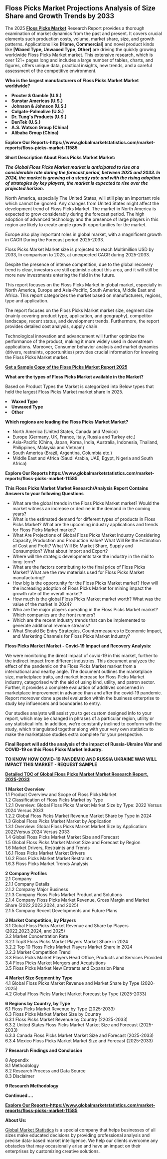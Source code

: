 <h2>Floss Picks Market Projections Analysis of Size Share and Growth Trends by 2033</h2><p>The 2025 <strong><a href="https://www.globalmarketstatistics.com/market-reports/floss-picks-market-11585">Floss Picks Market</a></strong> Research Report provides a thorough examination of market dynamics from the past and present. It covers crucial elements such production costs, volume, market share, size, and growth patterns. Applications like <strong>[Home, Commercial]</strong> and novel product kinds like <strong>[Waxed Type, Unwaxed Type, Other]</strong> are driving the quickly growing worldwide Floss Picks Market market. This extensive research, which is over 121+ pages long and includes a large number of tables, charts, and figures, offers unique data, practical insights, new trends, and a careful assessment of the competitive environment.</p> <p><strong>Who is the largest manufacturers of Floss Picks Market Market worldwide?</strong></p> <p><strong><li>Procter & Gamble (U.S.)<li>Sunstar Americas (U.S.)<li>Johnson & Johnson (U.S.)<li>Colgate-Palmolive (U.S.)<li>Dr. Tung's Products (U.S.)<li>DenTek (U.S.)<li>A.S. Watson Group (China)<li>Alibaba Group (China)</strong></p> <p><strong>Explore Our Reports-https://www.globalmarketstatistics.com/market-reports/floss-picks-market-11585</strong></p> <p><strong>Short Description About Floss Picks Market Market:</strong></p> <p><strong><em>The Global Floss Picks Market market is anticipated to rise at a considerable rate during the forecast period, between 2025 and 2033. In 2024, the market is growing at a steady rate and with the rising adoption of strategies by key players, the market is expected to rise over the projected horizon.</em></strong></p> <p>North America, especially The United States, will still play an important role which cannot be ignored. Any changes from United States might affect the development trend of Floss Picks Market. The market in North America is expected to grow considerably during the forecast period. The high adoption of advanced technology and the presence of large players in this region are likely to create ample growth opportunities for the market.</p> <p>Europe also play important roles in global market, with a magnificent growth in CAGR During the Forecast period 2025-2033.</p> <p>Floss Picks Market Market size is projected to reach Multimillion USD by 2033, In comparison to 2025, at unexpected CAGR during 2025-2033.</p> <p>Despite the presence of intense competition, due to the global recovery trend is clear, investors are still optimistic about this area, and it will still be more new investments entering the field in the future.</p> <p>This report focuses on the Floss Picks Market in global market, especially in North America, Europe and Asia-Pacific, South America, Middle East and Africa. This report categorizes the market based on manufacturers, regions, type and application.</p> <p>The report focuses on the Floss Picks Market market size, segment size (mainly covering product type, application, and geography), competitor landscape, recent status, and development trends. Furthermore, the report provides detailed cost analysis, supply chain.</p> <p>Technological innovation and advancement will further optimize the performance of the product, making it more widely used in downstream applications. Moreover, Consumer behavior analysis and market dynamics (drivers, restraints, opportunities) provides crucial information for knowing the Floss Picks Market market.</p> <p><strong><a href="https://www.globalmarketstatistics.com/market-reports/floss-picks-market-11585">Get a Sample Copy of the Floss Picks Market Report 2025</a></strong></p> <p><strong>What are the types of Floss Picks Market available in the Market?</strong></p> <p>Based on Product Types the Market is categorized into Below types that held the largest Floss Picks Market market share In 2025.</p> <p><strong><li>Waxed Type<li>Unwaxed Type<li>Other</strong></p> <p><strong>Which regions are leading the Floss Picks Market Market?</strong></p> <ul> <li>North America (United States, Canada and Mexico)</li> <li>Europe (Germany, UK, France, Italy, Russia and Turkey etc.)</li> <li>Asia-Pacific (China, Japan, Korea, India, Australia, Indonesia, Thailand, Philippines, Malaysia and Vietnam)</li> <li>South America (Brazil, Argentina, Columbia etc.)</li> <li>Middle East and Africa (Saudi Arabia, UAE, Egypt, Nigeria and South Africa)</li> </ul> <p><strong>Explore Our Reports https://www.globalmarketstatistics.com/market-reports/floss-picks-market-11585</strong></p> <p><strong>This Floss Picks Market Market Research/Analysis Report Contains Answers to your following Questions</strong></p> <ul> <li>What are the global trends in the Floss Picks Market market? Would the market witness an increase or decline in the demand in the coming years?</li> <li>What is the estimated demand for different types of products in Floss Picks Market? What are the upcoming industry applications and trends for Floss Picks Market market?</li> <li>What Are Projections of Global Floss Picks Market Industry Considering Capacity, Production and Production Value? What Will Be the Estimation of Cost and Profit? What Will Be Market Share, Supply and Consumption? What about Import and Export?</li> <li>Where will the strategic developments take the industry in the mid to long-term?</li> <li>What are the factors contributing to the final price of Floss Picks Market? What are the raw materials used for Floss Picks Market manufacturing?</li> <li>How big is the opportunity for the Floss Picks Market market? How will the increasing adoption of Floss Picks Market for mining impact the growth rate of the overall market?</li> <li>How much is the global Floss Picks Market market worth? What was the value of the market In 2024?</li> <li>Who are the major players operating in the Floss Picks Market market? Which companies are the front runners?</li> <li>Which are the recent industry trends that can be implemented to generate additional revenue streams?</li> <li>What Should Be Entry Strategies, Countermeasures to Economic Impact, and Marketing Channels for Floss Picks Market Industry?</li> </ul> <p><strong>Floss Picks Market Market - Covid-19 Impact and Recovery Analysis:</strong></p> <p>We were monitoring the direct impact of covid-19 in this market, further to the indirect impact from different industries. This document analyzes the effect of the pandemic on the Floss Picks Market market from a international and nearby angle. The document outlines the marketplace size, marketplace traits, and market increase for Floss Picks Market industry, categorised with the aid of using kind, utility, and patron sector. Further, it provides a complete evaluation of additives concerned in marketplace improvement in advance than and after the covid-19 pandemic. Report moreover done a pestel evaluation within the business enterprise to study key influencers and boundaries to entry.</p> <p>Our studies analysts will assist you to get custom designed info to your report, which may be changed in phrases of a particular region, utility or any statistical info. In addition, we're constantly inclined to conform with the study, which triangulated together along with your very own statistics to make the marketplace studies extra complete for your perspective.</p> <p><strong>Final Report will add the analysis of the impact of Russia-Ukraine War and COVID-19 on this Floss Picks Market Industry.</strong></p> <p><strong>TO KNOW HOW COVID-19 PANDEMIC AND RUSSIA UKRAINE WAR WILL IMPACT THIS MARKET - REQUEST SAMPLE</strong></p> <p><strong><a href="https://www.globalmarketstatistics.com/market-reports/floss-picks-market-11585">Detailed TOC of Global Floss Picks Market Market Research Report, 2025-2033</a></strong></p> <p><strong>1 Market Overview</strong><br /> 1.1 Product Overview and Scope of Floss Picks Market<br /> 1.2 Classification of Floss Picks Market by Type<br /> 1.2.1 Overview: Global Floss Picks Market Market Size by Type: 2022 Versus 2024 Versus 2033<br /> 1.2.2 Global Floss Picks Market Revenue Market Share by Type in 2024<br /> 1.3 Global Floss Picks Market Market by Application<br /> 1.3.1 Overview: Global Floss Picks Market Market Size by Application: 2022Versus 2024 Versus 2033<br /> 1.4 Global Floss Picks Market Market Size and Forecast<br /> 1.5 Global Floss Picks Market Market Size and Forecast by Region<br /> 1.6 Market Drivers, Restraints and Trends<br /> 1.6.1 Floss Picks Market Market Drivers<br /> 1.6.2 Floss Picks Market Market Restraints<br /> 1.6.3 Floss Picks Market Trends Analysis</p> <p><strong>2 Company Profiles</strong><br /> 2.1 Company<br /> 2.1.1 Company Details<br /> 2.1.2 Company Major Business<br /> 2.1.3 Company Floss Picks Market Product and Solutions<br /> 2.1.4 Company Floss Picks Market Revenue, Gross Margin and Market Share (2022,2023,2024, and 2025)<br /> 2.1.5 Company Recent Developments and Future Plans</p> <p><strong>3 Market Competition, by Players</strong><br /> 3.1 Global Floss Picks Market Revenue and Share by Players (2022,2023,2024, and 2025)<br /> 3.2 Market Concentration Rate<br /> 3.2.1 Top3 Floss Picks Market Players Market Share in 2024<br /> 3.2.2 Top 10 Floss Picks Market Players Market Share in 2024<br /> 3.2.3 Market Competition Trend<br /> 3.3 Floss Picks Market Players Head Office, Products and Services Provided<br /> 3.4 Floss Picks Market Mergers and Acquisitions<br /> 3.5 Floss Picks Market New Entrants and Expansion Plans</p> <p><strong>4 Market Size Segment by Type</strong><br /> 4.1 Global Floss Picks Market Revenue and Market Share by Type (2020-2025)<br /> 4.2 Global Floss Picks Market Market Forecast by Type (2025-2033)</p> <p><strong>6 Regions by Country, by Type</strong><br /> 6.1 Floss Picks Market Revenue by Type (2025-2033)<br /> 6.3 Floss Picks Market Market Size by Country<br /> 6.3.1 Floss Picks Market Revenue by Country (22025-2033)<br /> 6.3.2 United States Floss Picks Market Market Size and Forecast (2025-2033)<br /> 6.3.3 Canada Floss Picks Market Market Size and Forecast (2025-2033)<br /> 6.3.4 Mexico Floss Picks Market Market Size and Forecast (2025-2033)</p> <p><strong>7 Research Findings and Conclusion</strong></p> <p>8 Appendix<br /> 8.1 Methodology<br /> 8.2 Research Process and Data Source<br /> 8.3 Disclaimer</p> <p><strong>9 Research Methodology</strong></p> <p><strong>Continued&hellip;.</strong></p> <p><strong><a href="https://www.globalmarketstatistics.com/market-reports/floss-picks-market-11585">Explore Our Reports-https://www.globalmarketstatistics.com/market-reports/floss-picks-market-11585</a></strong></p> <p><strong>About Us:</strong></p> <p><a href="https://www.globalmarketstatistics.com/">Global Market Statistics</a> is a special company that helps businesses of all sizes make educated decisions by providing professional analysis and precise data-based market intelligence. We help our clients overcome any obstacles that may occasionally arise and have an impact on their enterprises by customizing creative solutions.</p>
